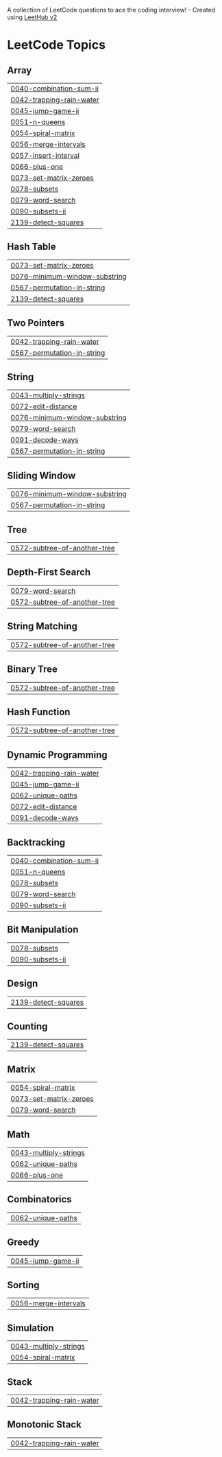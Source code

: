 A collection of LeetCode questions to ace the coding interview! - Created using [LeetHub v2](https://github.com/arunbhardwaj/LeetHub-2.0)
<!---LeetCode Topics Start-->
# LeetCode Topics
## Array
|  |
| ------- |
| [0040-combination-sum-ii](https://github.com/ashbeljoshua/leetcode-solutions/tree/master/0040-combination-sum-ii) |
| [0042-trapping-rain-water](https://github.com/ashbeljoshua/leetcode-solutions/tree/master/0042-trapping-rain-water) |
| [0045-jump-game-ii](https://github.com/ashbeljoshua/leetcode-solutions/tree/master/0045-jump-game-ii) |
| [0051-n-queens](https://github.com/ashbeljoshua/leetcode-solutions/tree/master/0051-n-queens) |
| [0054-spiral-matrix](https://github.com/ashbeljoshua/leetcode-solutions/tree/master/0054-spiral-matrix) |
| [0056-merge-intervals](https://github.com/ashbeljoshua/leetcode-solutions/tree/master/0056-merge-intervals) |
| [0057-insert-interval](https://github.com/ashbeljoshua/leetcode-solutions/tree/master/0057-insert-interval) |
| [0066-plus-one](https://github.com/ashbeljoshua/leetcode-solutions/tree/master/0066-plus-one) |
| [0073-set-matrix-zeroes](https://github.com/ashbeljoshua/leetcode-solutions/tree/master/0073-set-matrix-zeroes) |
| [0078-subsets](https://github.com/ashbeljoshua/leetcode-solutions/tree/master/0078-subsets) |
| [0079-word-search](https://github.com/ashbeljoshua/leetcode-solutions/tree/master/0079-word-search) |
| [0090-subsets-ii](https://github.com/ashbeljoshua/leetcode-solutions/tree/master/0090-subsets-ii) |
| [2139-detect-squares](https://github.com/ashbeljoshua/leetcode-solutions/tree/master/2139-detect-squares) |
## Hash Table
|  |
| ------- |
| [0073-set-matrix-zeroes](https://github.com/ashbeljoshua/leetcode-solutions/tree/master/0073-set-matrix-zeroes) |
| [0076-minimum-window-substring](https://github.com/ashbeljoshua/leetcode-solutions/tree/master/0076-minimum-window-substring) |
| [0567-permutation-in-string](https://github.com/ashbeljoshua/leetcode-solutions/tree/master/0567-permutation-in-string) |
| [2139-detect-squares](https://github.com/ashbeljoshua/leetcode-solutions/tree/master/2139-detect-squares) |
## Two Pointers
|  |
| ------- |
| [0042-trapping-rain-water](https://github.com/ashbeljoshua/leetcode-solutions/tree/master/0042-trapping-rain-water) |
| [0567-permutation-in-string](https://github.com/ashbeljoshua/leetcode-solutions/tree/master/0567-permutation-in-string) |
## String
|  |
| ------- |
| [0043-multiply-strings](https://github.com/ashbeljoshua/leetcode-solutions/tree/master/0043-multiply-strings) |
| [0072-edit-distance](https://github.com/ashbeljoshua/leetcode-solutions/tree/master/0072-edit-distance) |
| [0076-minimum-window-substring](https://github.com/ashbeljoshua/leetcode-solutions/tree/master/0076-minimum-window-substring) |
| [0079-word-search](https://github.com/ashbeljoshua/leetcode-solutions/tree/master/0079-word-search) |
| [0091-decode-ways](https://github.com/ashbeljoshua/leetcode-solutions/tree/master/0091-decode-ways) |
| [0567-permutation-in-string](https://github.com/ashbeljoshua/leetcode-solutions/tree/master/0567-permutation-in-string) |
## Sliding Window
|  |
| ------- |
| [0076-minimum-window-substring](https://github.com/ashbeljoshua/leetcode-solutions/tree/master/0076-minimum-window-substring) |
| [0567-permutation-in-string](https://github.com/ashbeljoshua/leetcode-solutions/tree/master/0567-permutation-in-string) |
## Tree
|  |
| ------- |
| [0572-subtree-of-another-tree](https://github.com/ashbeljoshua/leetcode-solutions/tree/master/0572-subtree-of-another-tree) |
## Depth-First Search
|  |
| ------- |
| [0079-word-search](https://github.com/ashbeljoshua/leetcode-solutions/tree/master/0079-word-search) |
| [0572-subtree-of-another-tree](https://github.com/ashbeljoshua/leetcode-solutions/tree/master/0572-subtree-of-another-tree) |
## String Matching
|  |
| ------- |
| [0572-subtree-of-another-tree](https://github.com/ashbeljoshua/leetcode-solutions/tree/master/0572-subtree-of-another-tree) |
## Binary Tree
|  |
| ------- |
| [0572-subtree-of-another-tree](https://github.com/ashbeljoshua/leetcode-solutions/tree/master/0572-subtree-of-another-tree) |
## Hash Function
|  |
| ------- |
| [0572-subtree-of-another-tree](https://github.com/ashbeljoshua/leetcode-solutions/tree/master/0572-subtree-of-another-tree) |
## Dynamic Programming
|  |
| ------- |
| [0042-trapping-rain-water](https://github.com/ashbeljoshua/leetcode-solutions/tree/master/0042-trapping-rain-water) |
| [0045-jump-game-ii](https://github.com/ashbeljoshua/leetcode-solutions/tree/master/0045-jump-game-ii) |
| [0062-unique-paths](https://github.com/ashbeljoshua/leetcode-solutions/tree/master/0062-unique-paths) |
| [0072-edit-distance](https://github.com/ashbeljoshua/leetcode-solutions/tree/master/0072-edit-distance) |
| [0091-decode-ways](https://github.com/ashbeljoshua/leetcode-solutions/tree/master/0091-decode-ways) |
## Backtracking
|  |
| ------- |
| [0040-combination-sum-ii](https://github.com/ashbeljoshua/leetcode-solutions/tree/master/0040-combination-sum-ii) |
| [0051-n-queens](https://github.com/ashbeljoshua/leetcode-solutions/tree/master/0051-n-queens) |
| [0078-subsets](https://github.com/ashbeljoshua/leetcode-solutions/tree/master/0078-subsets) |
| [0079-word-search](https://github.com/ashbeljoshua/leetcode-solutions/tree/master/0079-word-search) |
| [0090-subsets-ii](https://github.com/ashbeljoshua/leetcode-solutions/tree/master/0090-subsets-ii) |
## Bit Manipulation
|  |
| ------- |
| [0078-subsets](https://github.com/ashbeljoshua/leetcode-solutions/tree/master/0078-subsets) |
| [0090-subsets-ii](https://github.com/ashbeljoshua/leetcode-solutions/tree/master/0090-subsets-ii) |
## Design
|  |
| ------- |
| [2139-detect-squares](https://github.com/ashbeljoshua/leetcode-solutions/tree/master/2139-detect-squares) |
## Counting
|  |
| ------- |
| [2139-detect-squares](https://github.com/ashbeljoshua/leetcode-solutions/tree/master/2139-detect-squares) |
## Matrix
|  |
| ------- |
| [0054-spiral-matrix](https://github.com/ashbeljoshua/leetcode-solutions/tree/master/0054-spiral-matrix) |
| [0073-set-matrix-zeroes](https://github.com/ashbeljoshua/leetcode-solutions/tree/master/0073-set-matrix-zeroes) |
| [0079-word-search](https://github.com/ashbeljoshua/leetcode-solutions/tree/master/0079-word-search) |
## Math
|  |
| ------- |
| [0043-multiply-strings](https://github.com/ashbeljoshua/leetcode-solutions/tree/master/0043-multiply-strings) |
| [0062-unique-paths](https://github.com/ashbeljoshua/leetcode-solutions/tree/master/0062-unique-paths) |
| [0066-plus-one](https://github.com/ashbeljoshua/leetcode-solutions/tree/master/0066-plus-one) |
## Combinatorics
|  |
| ------- |
| [0062-unique-paths](https://github.com/ashbeljoshua/leetcode-solutions/tree/master/0062-unique-paths) |
## Greedy
|  |
| ------- |
| [0045-jump-game-ii](https://github.com/ashbeljoshua/leetcode-solutions/tree/master/0045-jump-game-ii) |
## Sorting
|  |
| ------- |
| [0056-merge-intervals](https://github.com/ashbeljoshua/leetcode-solutions/tree/master/0056-merge-intervals) |
## Simulation
|  |
| ------- |
| [0043-multiply-strings](https://github.com/ashbeljoshua/leetcode-solutions/tree/master/0043-multiply-strings) |
| [0054-spiral-matrix](https://github.com/ashbeljoshua/leetcode-solutions/tree/master/0054-spiral-matrix) |
## Stack
|  |
| ------- |
| [0042-trapping-rain-water](https://github.com/ashbeljoshua/leetcode-solutions/tree/master/0042-trapping-rain-water) |
## Monotonic Stack
|  |
| ------- |
| [0042-trapping-rain-water](https://github.com/ashbeljoshua/leetcode-solutions/tree/master/0042-trapping-rain-water) |
<!---LeetCode Topics End-->